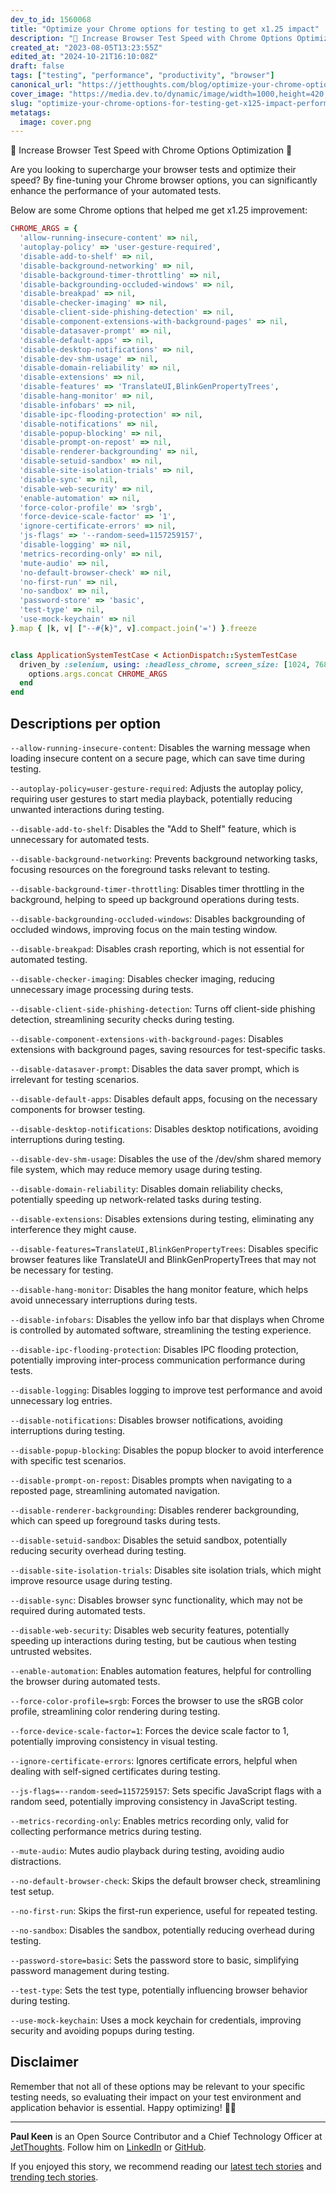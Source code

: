 ```yaml
---
dev_to_id: 1560068
title: "Optimize your Chrome options for testing to get x1.25 impact"
description: "🚀 Increase Browser Test Speed with Chrome Options Optimization 🚀  Are you looking to supercharge your..."
created_at: "2023-08-05T13:23:55Z"
edited_at: "2024-10-21T16:10:08Z"
draft: false
tags: ["testing", "performance", "productivity", "browser"]
canonical_url: "https://jetthoughts.com/blog/optimize-your-chrome-options-for-testing-get-x125-impact-performance/"
cover_image: "https://media.dev.to/dynamic/image/width=1000,height=420,fit=cover,gravity=auto,format=auto/https%3A%2F%2Fmedia.dev.to%2Fcdn-cgi%2Fimage%2Fwidth%3D1000%2Cheight%3D420%2Cfit%3Dcover%2Cgravity%3Dauto%2Cformat%3Dauto%2Fhttps%253A%252F%252Fdev-to-uploads.s3.amazonaws.com%252Fuploads%252Farticles%252F2bloalui2hgmt705xhpf.png"
slug: "optimize-your-chrome-options-for-testing-get-x125-impact-performance"
metatags:
  image: cover.png
---
```

🚀 Increase Browser Test Speed with Chrome Options Optimization 🚀

Are you looking to supercharge your browser tests and optimize their speed? By fine-tuning your Chrome browser options, you can significantly enhance the performance of your automated tests.

Below are some Chrome options that helped me get x1.25 improvement:

```ruby
CHROME_ARGS = {
  'allow-running-insecure-content' => nil,
  'autoplay-policy' => 'user-gesture-required',
  'disable-add-to-shelf' => nil,
  'disable-background-networking' => nil,
  'disable-background-timer-throttling' => nil,
  'disable-backgrounding-occluded-windows' => nil,
  'disable-breakpad' => nil,
  'disable-checker-imaging' => nil,
  'disable-client-side-phishing-detection' => nil,
  'disable-component-extensions-with-background-pages' => nil,
  'disable-datasaver-prompt' => nil,
  'disable-default-apps' => nil,
  'disable-desktop-notifications' => nil,
  'disable-dev-shm-usage' => nil,
  'disable-domain-reliability' => nil,
  'disable-extensions' => nil,
  'disable-features' => 'TranslateUI,BlinkGenPropertyTrees',
  'disable-hang-monitor' => nil,
  'disable-infobars' => nil,
  'disable-ipc-flooding-protection' => nil,
  'disable-notifications' => nil,
  'disable-popup-blocking' => nil,
  'disable-prompt-on-repost' => nil,
  'disable-renderer-backgrounding' => nil,
  'disable-setuid-sandbox' => nil,
  'disable-site-isolation-trials' => nil,
  'disable-sync' => nil,
  'disable-web-security' => nil,
  'enable-automation' => nil,
  'force-color-profile' => 'srgb',
  'force-device-scale-factor' => '1',
  'ignore-certificate-errors' => nil,
  'js-flags' => '--random-seed=1157259157',
  'disable-logging' => nil,
  'metrics-recording-only' => nil,
  'mute-audio' => nil,
  'no-default-browser-check' => nil,
  'no-first-run' => nil,
  'no-sandbox' => nil,
  'password-store' => 'basic',
  'test-type' => nil,
  'use-mock-keychain' => nil
}.map { |k, v| ["--#{k}", v].compact.join('=') }.freeze


class ApplicationSystemTestCase < ActionDispatch::SystemTestCase
  driven_by :selenium, using: :headless_chrome, screen_size: [1024, 768] do |options|
    options.args.concat CHROME_ARGS
  end
end
```

## Descriptions per option

`--allow-running-insecure-content`: Disables the warning message when loading insecure content on a secure page, which can save time during testing.

`--autoplay-policy=user-gesture-required`: Adjusts the autoplay policy, requiring user gestures to start media playback, potentially reducing unwanted interactions during testing.

`--disable-add-to-shelf`: Disables the "Add to Shelf" feature, which is unnecessary for automated tests.

`--disable-background-networking`: Prevents background networking tasks, focusing resources on the foreground tasks relevant to testing.

`--disable-background-timer-throttling`: Disables timer throttling in the background, helping to speed up background operations during tests.

`--disable-backgrounding-occluded-windows`: Disables backgrounding of occluded windows, improving focus on the main testing window.

`--disable-breakpad`: Disables crash reporting, which is not essential for automated testing.

`--disable-checker-imaging`: Disables checker imaging, reducing unnecessary image processing during tests.

`--disable-client-side-phishing-detection`: Turns off client-side phishing detection, streamlining security checks during testing.

`--disable-component-extensions-with-background-pages`: Disables extensions with background pages, saving resources for test-specific tasks.

`--disable-datasaver-prompt`: Disables the data saver prompt, which is irrelevant for testing scenarios.

`--disable-default-apps`: Disables default apps, focusing on the necessary components for browser testing.

`--disable-desktop-notifications`: Disables desktop notifications, avoiding interruptions during testing.

`--disable-dev-shm-usage`: Disables the use of the /dev/shm shared memory file system, which may reduce memory usage during testing.

`--disable-domain-reliability`: Disables domain reliability checks, potentially speeding up network-related tasks during testing.

`--disable-extensions`: Disables extensions during testing, eliminating any interference they might cause.

`--disable-features=TranslateUI,BlinkGenPropertyTrees`: Disables specific browser features like TranslateUI and BlinkGenPropertyTrees that may not be necessary for testing.

`--disable-hang-monitor`: Disables the hang monitor feature, which helps avoid unnecessary interruptions during tests.

`--disable-infobars`: Disables the yellow info bar that displays when Chrome is controlled by automated software, streamlining the testing experience.

`--disable-ipc-flooding-protection`: Disables IPC flooding protection, potentially improving inter-process communication performance during tests.

`--disable-logging`: Disables logging to improve test performance and avoid unnecessary log entries.

`--disable-notifications`: Disables browser notifications, avoiding interruptions during testing.

`--disable-popup-blocking`: Disables the popup blocker to avoid interference with specific test scenarios.

`--disable-prompt-on-repost`: Disables prompts when navigating to a reposted page, streamlining automated navigation.

`--disable-renderer-backgrounding`: Disables renderer backgrounding, which can speed up foreground tasks during tests.

`--disable-setuid-sandbox`: Disables the setuid sandbox, potentially reducing security overhead during testing.

`--disable-site-isolation-trials`: Disables site isolation trials, which might improve resource usage during testing.

`--disable-sync`: Disables browser sync functionality, which may not be required during automated tests.

`--disable-web-security`: Disables web security features, potentially speeding up interactions during testing, but be cautious when testing untrusted websites.

`--enable-automation`: Enables automation features, helpful for controlling the browser during automated tests.

`--force-color-profile=srgb`: Forces the browser to use the sRGB color profile, streamlining color rendering during testing.

`--force-device-scale-factor=1`: Forces the device scale factor to 1, potentially improving consistency in visual testing.

`--ignore-certificate-errors`: Ignores certificate errors, helpful when dealing with self-signed certificates during testing.

`--js-flags=--random-seed=1157259157`: Sets specific JavaScript flags with a random seed, potentially improving consistency in JavaScript testing.

`--metrics-recording-only`: Enables metrics recording only, valid for collecting performance metrics during testing.

`--mute-audio`: Mutes audio playback during testing, avoiding audio distractions.

`--no-default-browser-check`: Skips the default browser check, streamlining test setup.

`--no-first-run`: Skips the first-run experience, useful for repeated testing.

`--no-sandbox`: Disables the sandbox, potentially reducing overhead during testing.

`--password-store=basic`: Sets the password store to basic, simplifying password management during testing.

`--test-type`: Sets the test type, potentially influencing browser behavior during testing.

`--use-mock-keychain`: Uses a mock keychain for credentials, improving security and avoiding popups during testing.

## Disclaimer

Remember that not all of these options may be relevant to your specific testing needs, so evaluating their impact on your test environment and application behavior is essential. Happy optimizing! 🚀💨

---

**Paul Keen** is an Open Source Contributor and a Chief Technology Officer at [JetThoughts](https://www.jetthoughts.com). Follow him on [LinkedIn](https://www.linkedin.com/in/paul-keen/) or [GitHub](https://github.com/pftg).

If you enjoyed this story, we recommend reading our [latest tech stories](https://jtway.co/latest) and [trending tech stories](https://jtway.co/trending).
